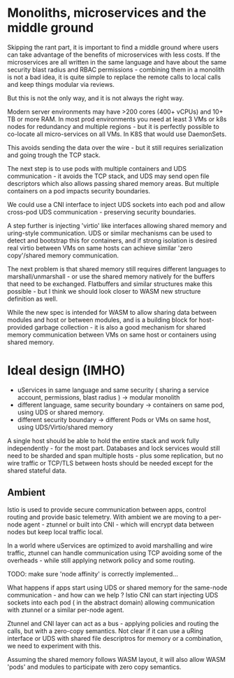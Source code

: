 # Monoliths, microservices and the middle ground

Skipping the rant part, it is important to find a middle
ground where users can take advantage of the benefits of
microservices with less costs. If the microservices
are all written in the same language and have about the
same security blast radius and RBAC permissions - combining
them in a monolith is not a bad idea, it is quite simple to
replace the remote calls to local calls and keep things
modular via reviews.

But this is not the only way, and it is not always the right way.

Modern server environments may have >200 cores (400+ vCPUs) and 10+ TB
or more RAM. In most prod environments you need at least 3 VMs
or k8s nodes for redundancy and multiple regions - but it is
perfectly possible to co-locate all micro-services on all
VMs. In K8S that would use DaemonSets.

This avoids sending the data over the wire - but it still requires
serialization and going trough the TCP stack.

The next step is to use pods with multiple containers and UDS
communication - it avoids the TCP stack, and UDS may send open
file descriptors which also allows passing shared memory areas.
But multiple containers on a pod impacts security boundaries.

We could use a CNI interface to inject UDS sockets into each
pod and allow cross-pod UDS communication - preserving security
boundaries.

A step further is injecting 'virtio' like interfaces allowing
shared memory and uring-style communication. UDS or similar
mechanisms can be used to detect and bootstrap this for containers,
and if strong isolation is desired real virtio between VMs on
same hosts can achieve similar 'zero copy'/shared memory communication.

The next problem is that shared memory still requires different
languages to marshall/unmarshall - or use the shared memory
natively for the buffers that need to be exchanged. Flatbuffers and
similar structures make this possible - but I think we should
look closer to WASM new structure definition as well.

While the new spec is intended for WASM to allow sharing data
between modules and host or between modules, and is a building
block for host-provided garbage collection - it is also a good
mechanism for shared memory communication between VMs on same
host or containers using shared memory.

# Ideal design (IMHO)

- uServices in same language and same security ( sharing a service
account, permissions, blast radius ) -> modular monolith
- different language, same security boundary -> containers on same pod, using
UDS or shared memory.
- different security boundary -> different Pods or VMs on same host,
using UDS/Virtio/shared memory

A single host should be able to hold the entire stack and
work fully independently - for the most part. Databases and
lock services would still need to be sharded and span multiple
hosts - plus some replication, but no wire traffic or TCP/TLS between
hosts should be needed except for the shared stateful data.

## Ambient

Istio is used to provide secure communication between apps, control
routing and provide basic telemetry. With ambient we are moving to
a per-node agent - ztunnel or built into CNI - which will encrypt
data between nodes but keep local traffic local.

In a world where uServices are optimized to avoid marshalling and wire
traffic, ztunnel can handle communication using TCP avoiding
some of the overheads - while still applying network policy and
some routing.

TODO: make sure 'node affinity' is correctly implemented...

What happens if apps start using UDS or shared memory for the
same-node communication - and how can we help ? Istio CNI can
start injecting UDS sockets into each pod ( in the abstract domain)
allowing communication with ztunnel or a similar per-node agent.

Ztunnel and CNI layer can act as a bus - applying policies and routing the calls, but
with a zero-copy semantics. Not clear if it can use a uRing interface or UDS
with shared file descriptros for memory or a combination, we need
to experiment with this.

Assuming the shared memory follows WASM layout, it will also allow WASM
'pods' and modules to participate with zero copy semantics.





